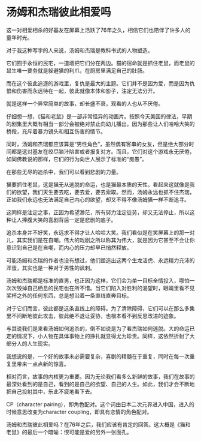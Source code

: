 # 汤姆和杰瑞彼此相爱吗

这一对相爱相杀的好基友在屏幕上活跃了76年之久，相信它们也陪伴了许多人的童年时光。 

对于我这种写字的人来说，汤姆和杰瑞是教科书式的人物塑造。 

它们囿于永恒的民宅，一道墙把它们分在两边。猫的宿命就是抓住老鼠，而老鼠的鼠生唯一要务就是躲避猫的利爪，在厨房里满足自己的肚肠。 

而在这个彼此追逐的游戏里，复仇是最大的主题。它们并不是因为爱，而是因为仇恨和伤害而永远待在一起，彼此就像本体和影子，注定无法分开。 

就是这样一个异常简单的故事，却长盛不衰，观看的人也从不厌倦。 

仔细想一想，《猫和老鼠》是一部非常怪异的动画片。按照今天美国的律法，早期的剧集里大概有相当一部分会被绝对禁止向幼儿播出。因为那些让人们哈哈大笑的桥段，充斥着暴力镜头和相互伤害的情节。 

同时，汤姆和杰瑞都应该算是“男性角色”，虽然偶有客串的女友，但是绝大部分时间都是这对基友在绞尽脑汁陷害或者报复对方。而且，它们对这个游戏永无厌倦，如同佛教说的那样，它们的行为向世人展示了标准的“痴愚”。 

在那些无尽的追杀中，我们可以看到悲剧的力量。 

猫要抓住老鼠，这是猫无从逃脱的命运，也是猫最本质的天性。看起来这就像是我们的欲望，我们天生要去吃，要去爱，要去索取。然而，汤姆永远也抓不住杰瑞，正如我们永远也无法满足自己内心的欲望，却又不得不像汤姆猫一样不断追寻。 

这同样是注定之事，正因为希望渺茫，所有努力注定徒劳，却又无法停止，所以这种让人捧腹大笑的喜剧背后一定是悲剧的底子。 

追杀本身并不好笑，永远求不得才让人哈哈大笑。我们看似是在笑屏幕上的那一对儿，其实我们是在自嘲。伟大的戏剧之所以称其为伟大，就是因为它甚至不会让你意识到自己是在自嘲，而内心的压力却早已悄然释放。 

可能汤姆和杰瑞的作者也没有想过，他们塑造出这两个生龙活虎、永远精力充沛的浑蛋，其实也是一种对于男性的讽刺。 

汤姆和杰瑞都是标准的直男，也正因为这样，它们会为单一目标全情投入，哪怕一次次毁掉自己栖息的民宅也在所不惜。当它们陷入对胜利的渴望时，眼睛里看不见奖杯之外的任何东西，总是想沿着一条直线直奔目标。 

对于它们而言，彼此都是这条直线上的障碍。为了清除障碍，它们可以在那么多集里不间断地彼此攻击，彼此绝不退让妥协，也根本看不到反思改进的迹象。 

与其说我们是来看汤姆如何追杀的，倒不如说是为了看杰瑞如何逃脱。大的命运已定的情况下，小人物在具体事物上的挣扎就显得尤为珍贵。同样，这依然折射了大部分人的人生现实。 

我想说的是，一个好的故事未必需要复杂，喜剧的精髓在于重复，同时在每一次重复里带来一点点新的惊喜。 

相对而言，故事的内核更为重要。因为无论我们看多么新鲜的故事，我们在故事的最深处看到的是自己，看到的是自己的欲望、自己的人生。如此，我们才会不断地把自己投射其中，乐此不疲地看下去。 

CP（character pairing），即角色配对。这个词由日本二次元界进入中国，进入的时候意思改变为character coupling，即具有恋情的角色配对。 

汤姆和杰瑞彼此相爱吗？在76年之后，我们应该有肯定的回答。这大概是《猫和老鼠》的最后一个暗喻：恨可能是爱的另外一张面孔。